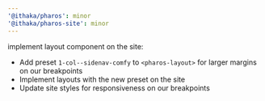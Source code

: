 ```yaml
---
'@ithaka/pharos': minor
'@ithaka/pharos-site': minor
---
```


implement layout component on the site:

* Add preset `1-col--sidenav-comfy` to `<pharos-layout>` for larger margins on our breakpoints
* Implement layouts with the new preset on the site
* Update site styles for responsiveness on our breakpoints
